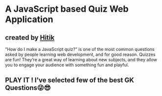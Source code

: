
# A JavaScript based Quiz Web Application
## created by [Hitik](https://hitik20.tech/)
“How do I make a JavaScript quiz?” is one of the most common questions asked by people learning web development, and for good reason. Quizzes are fun! They’re a great way of learning about new subjects, and they allow you to engage your audience with something fun and playful.

## PLAY IT ! I've selected few of the best GK Questions😜😎 

